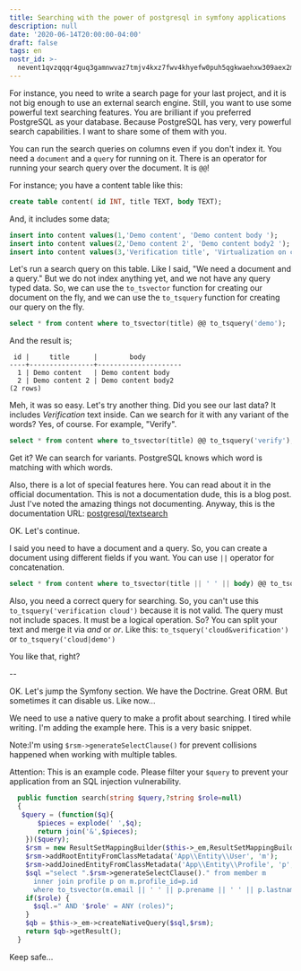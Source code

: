 ```yaml
---
title: Searching with the power of postgresql in symfony applications
description: null
date: '2020-06-14T20:00:00-04:00'
draft: false
tags: en
nostr_id: >-
  nevent1qvzqqqr4guq3gamnwvaz7tmjv4kxz7fwv4khyefw0puh5qgkwaehxw309aex2mrp0yhxummnw3ezucnpdejqz9rhwden5te0wfjkccte9ejxzmt4wvhxjmcprpmhxue69uhhyetvv9ujuumwdae8gtnnda3kjctvqyxhwumn8ghj7mn0wvhxcmmvqyt8wumn8ghj7un9d3shjtnswf5k6ctv9ehx2aqppamhxue69uhkummnw3ezumt0d5q3vamnwvaz7tmjv4kxz7fwdehhxtnnda3kjctvqyd8wumn8ghj7ctjw35kxmr9wvhxcctev4erxtnwv4mhxqg7waehxw309akkcuewv94kgetwd9azuetyw5h8gu30dehhxarjqqsyusrjgpzs0dy0xrxz26dfkskz2tja5qljlumzju0xqutcw8hm39qqnlehn
---
```



For instance, you need to write a search page for your last project, and it is not big enough to use an external search engine. Still, you want to use some powerful text searching features. You are brilliant if you preferred PostgreSQL as your database. Because PostgreSQL has very, very powerful search capabilities. I want to share some of them with you. 
<!--more-->
You can run the search queries on columns even if you don't index it. You need a `document` and a `query` for running on it. There is an operator for running your search query over the document. It is `@@`!

For instance; you have a content table like this:
```sql
create table content( id INT, title TEXT, body TEXT);
```

And, it includes some data;

```sql
insert into content values(1,'Demo content', 'Demo content body ');
insert into content values(2,'Demo content 2', 'Demo content body2 ');
insert into content values(3,'Verification title', 'Virtualization on cloud');
```
Let's run a search query on this table. Like I said, "We need a document and a query." But we do not index anything yet, and we not have any query typed data. So, we can use the `to_tsvector` function for creating our document on the fly, and we can use the `to_tsquery` function for creating our query on the fly.

```sql
select * from content where to_tsvector(title) @@ to_tsquery('demo');
```

And the result is;

```
 id |     title      |        body
----+----------------+---------------------
  1 | Demo content   | Demo content body
  2 | Demo content 2 | Demo content body2
(2 rows)
```

Meh, it was so easy. Let's try another thing. Did you see our last data? It includes *Verification* text inside. Can we search for it with any variant of the words? Yes, of course. For example, "Verify".

```sql
select * from content where to_tsvector(title) @@ to_tsquery('verify');
```

Get it? We can search for variants. PostgreSQL knows which word is matching with which words. 

Also, there is a lot of special features here. You can read about it in the official documentation. This is not a documentation dude, this is a blog post. Just I've noted the amazing things not documenting. Anyway, this is the documentation URL: [postgresql/textsearch](https://www.postgresql.org/docs/9.1/datatype-textsearch.html)

OK. Let's continue. 

I said you need to have a document and a query. So, you can create a document using different fields if you want. You can use `||` operator for concatenation.

```sql
select * from content where to_tsvector(title || ' ' || body) @@ to_tsquery('cloud');
```

Also, you need a correct query for searching. So, you can't use this `to_tsquery('verification cloud')` because it is not valid. The query must not include spaces. It must be a logical operation. So? You can split your text and merge it via *and* or *or*. Like this: `to_tsquery('cloud&verification')` or `to_tsquery('cloud|demo')`

You like that, right?

--

OK. Let's jump the Symfony section. We have the Doctrine. Great ORM. But sometimes it can disable us. Like now...

We need to use a native query to make a profit about searching. I tired while writing. I'm adding the example here. This is a very basic snippet. 

Note:I'm using `$rsm->generateSelectClause()` for prevent collisions happened when working with multiple tables.

Attention: This is an example code. Please filter your `$query` to prevent your application from an SQL injection vulnerability.

```php
  public function search(string $query,?string $role=null)
  {
   $query = (function($q){
       $pieces = explode(' ',$q);
       return join('&',$pieces);
    })($query);
    $rsm = new ResultSetMappingBuilder($this->_em,ResultSetMappingBuilder::COLUMN_RENAMING_INCREMENT);
    $rsm->addRootEntityFromClassMetadata('App\\Entity\\User', 'm');
    $rsm->addJoinedEntityFromClassMetadata('App\\Entity\\Profile', 'p','m','profile');
    $sql ="select ".$rsm->generateSelectClause()." from member m 
      inner join profile p on m.profile_id=p.id
      where to_tsvector(m.email || ' ' || p.prename || ' ' || p.lastname || ' ' || p.company || ' ' || p.position) @@ to_tsquery('$query')";
    if($role) {
      $sql.=" AND '$role' = ANY (roles)";
    }
    $qb = $this->_em->createNativeQuery($sql,$rsm);
    return $qb->getResult();
  }
```

Keep safe...


